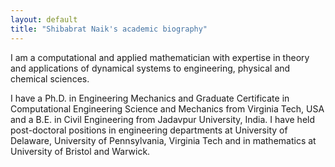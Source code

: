 ```yaml
---
layout: default
title: "Shibabrat Naik's academic biography" 
---
```


I am a computational and applied mathematician with expertise in theory and 
applications of dynamical systems to engineering, physical and chemical 
sciences.  

I have a Ph.D. in Engineering Mechanics and Graduate Certificate in 
Computational Engineering Science and Mechanics from Virginia Tech, USA and a 
B.E. in Civil Engineering from Jadavpur University, India. I have held 
post-doctoral positions in engineering departments at University of Delaware, 
University of Pennsylvania, Virginia Tech and in mathematics at University of Bristol and Warwick.

